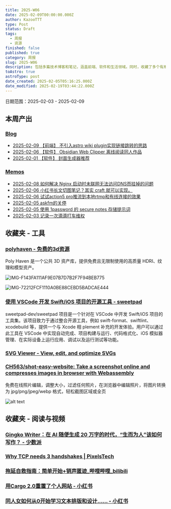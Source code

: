 ```yaml
---
title: 2025-W06
date: 2025-02-09T00:00:00.000Z
author: KazooTTT
type: Post
status: Draft
tags:
  - 周报
  - 资源
finished: false
published: true
category: 周报
slug: 2025-W06
description: 包括多篇技术博客和笔记，涵盖前端、软件和生活领域。同时，收藏了多个有用的工具和资源，包括3D资源库、iOS开发工具、SVG编辑器和在线照片编辑器。
toAstro: true
astroType: post
date_created: 2025-02-05T05:16:25.000Z
date_modified: 2025-02-19T03:44:22.000Z
---
```


日期范围：2025-02-03 - 2025-02-09

## 本周产出

### [Blog](<https://blog.kazoottt.top/posts/>)

- [2025-02-09 【前端】 不引入astro wiki plugin实现链接跳转的思路](<https://blog.kazoottt.top/posts/redirect-links-without-astro-wiki-plugin/>)
- [2025-02-06 【软件】 Obsidian Web Clipper 离线阅读同人作品](<https://blog.kazoottt.top/posts/obsidian-web-clipper-offline-reading-fanfics/>)
- [2025-02-01 【软件】 封面生成器推荐](<https://blog.kazoottt.top/posts/cover-generator/>)

### [Memos](<https://blog.kazoottt.top/notes/>)

- [2025-02-08 如何解决 Nginx 启动时未联网无法访问DNS而挂掉的问题](<https://blog.kazoottt.top/notes/nginx-startup-fix-configure-local-hosts-file/>)
- [2025-02-06 小红书长文切图笔记？其实 craft 就可以实现。](<https://blog.kazoottt.top/notes/use-craft-to-cut-the-long-text-note-of-xiaohongshu/>)
- [2025-02-06 试试action5 pro推流到本地rtmp和有线连接的效果](<https://blog.kazoottt.top/notes/action5-pro-obs-rtmp/>)
- [2025-02-05 askfm的关停](<https://blog.kazoottt.top/notes/askfm-shutdown/>)
- [2025-02-05 使用 1password 的 secure notes 存储提示词](<https://blog.kazoottt.top/notes/use-1password-secure-notes-to-store-prompt-templates/>)
- [2025-02-03 记录一次滴滴打车维权](<https://blog.kazoottt.top/notes/record-a-ride-sharing-complaint/>)

## 收藏夹 - 工具

### [polyhaven - 免费的3d资源](<https://polyhaven.org/>)

Poly Haven 是一个公共 3D 资产库，提供免费且无限制使用的高质量 HDRI、纹理和模型资产。

![IMG-F143FA111AF9E07B7D7B2F7F94BEB775](<https://pictures.kazoottt.top/2025/02/20250210-f143fa111af9e07b7d7b2f7f94beb775.png>)

![IMG-72212FCF1110A0BE88CEBD5BADCAE444](<https://pictures.kazoottt.top/2025/02/20250210-72212fcf1110a0be88cebd5badcae444.png>)

### [使用 VSCode 开发 Swift/iOS 项目的开源工具 - sweetpad](<https://github.com/sweetpad-dev/sweetpad>)

sweetpad-dev/sweetpad 项目是一个针对在 VSCode 中开发 Swift/iOS 项目的工具集。该项目致力于通过整合开源工具，例如 swift-format、swiftlint、xcodebuild 等，提供一个与 Xcode 相 plement 补充的开发体验。用户可以通过此工具在 VSCode 中实现自动完成、项目构建与运行、代码格式化、iOS 模拟器管理、在实际设备上运行应用、调试以及运行测试等功能。

### [SVG Viewer - View, edit, and optimize SVGs](<https://www.svgviewer.dev/>)

### [CH563/shot-easy-website: Take a screenshot online and compresses images in browser with Webassembly](<https://github.com/CH563/shot-easy-website>)

免费在线照片编辑，调整大小，过滤任何照片，在浏览器中编辑照片，将图片转换为 jpg/png/jpeg/webp 格式，轻松截图区域或全页

![alt text](<https://pictures.kazoottt.top/2025/02/20250210-4b624298ac1c6e0079c8d3f78f63e9f0.png>)

## 收藏夹 - 阅读与视频

### [Gingko Writer：在 AI 随便生成 20 万字的时代，“生而为人”该如何写作？ - 少数派](<https://sspai.com/post/86369>)

### [Why TCP needs 3 handshakes | PixelsTech](<https://www.pixelstech.net/article/1727412048-Why-TCP-needs-3-handshakes>)

### [拖延自救指南：简单开始+销声匿迹\_哔哩哔哩\_bilibili](<https://b23.tv/6OuP02P>)

### [用Cargo 2.0重置了个人网站 - 小红书](<https://www.xiaohongshu.com/explore/67979be6000000001800d82c?app_platform=ios&app_version=8.69.4&share_from_user_hidden=true&xsec_source=app_share&type=normal&xsec_token=CBNUg7amY26oK6LjeocBQMTJ-LFKm63OcNtYxsXniFkc0=&author_share=1&xhsshare=CopyLink&shareRedId=N0tEMTNINk42NzUyOTgwNjY0OTc7PD9O&apptime=1737990471&share_id=9eebb8b2f09642158b79e5e5cace1380>)

### [同人女如何从0开始学习文本排版和设计…… - 小红书](<https://www.xiaohongshu.com/explore/6793a1600000000018005982?app_platform=ios&app_version=8.69.4&share_from_user_hidden=true&xsec_source=app_share&type=normal&xsec_token=CBJwO8yCrsK0aUaIg6WuwFGQW2ONdzwXfNflT9-A5XXqY=&author_share=1&xhsshare=CopyLink&shareRedId=N0tEMTNINk42NzUyOTgwNjY0OTc7PD9O&apptime=1737990326&share_id=315ac3025eb6422d8b9aff855f53ae17>)
